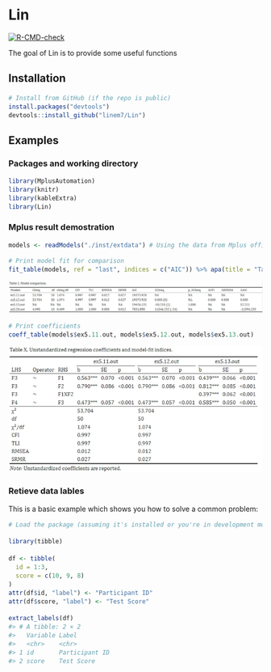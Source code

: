
<!-- README.md is generated from README.Rmd. Please edit that file -->

# Lin

<!-- badges: start -->

[![R-CMD-check](https://github.com/linem7/Lin/actions/workflows/R-CMD-check.yaml/badge.svg)](https://github.com/linem7/Lin/actions/workflows/R-CMD-check.yaml)

<!-- badges: end -->

The goal of Lin is to provide some useful functions

## Installation

``` r
# Install from GitHub (if the repo is public)
install.packages("devtools")
devtools::install_github("linem7/Lin")
```

## Examples

### Packages and working directory

``` r
library(MplusAutomation)
library(knitr)
library(kableExtra)
library(Lin)
```

### Mplus result demostration

``` r
models <- readModels("./inst/extdata") # Using the data from Mplus official site.
```

``` r
# Print model fit for comparison
fit_table(models, ref = "last", indices = c("AIC")) %>% apa(title = "Table 1. Model comparison.")
```

![](./inst/extdata/table.png)

``` r
# Print coefficients
coeff_table(models$ex5.11.out, models$ex5.12.out, models$ex5.13.out)
```

![](./inst/extdata/coeff_1.png)

### Retieve data lables

This is a basic example which shows you how to solve a common problem:

``` r
# Load the package (assuming it's installed or you're in development mode)

library(tibble)

df <- tibble(
  id = 1:3,
  score = c(10, 9, 8)
)
attr(df$id, "label") <- "Participant ID"
attr(df$score, "label") <- "Test Score"

extract_labels(df)
#> # A tibble: 2 × 2
#>   Variable Label         
#>   <chr>    <chr>         
#> 1 id       Participant ID
#> 2 score    Test Score
```
